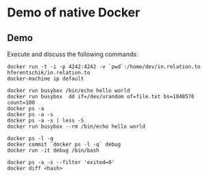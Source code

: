 # Demo of native Docker

## Demo

Execute and discuss the following commands:

    docker run -t -i -p 4242:4242 -v `pwd`:/home/dev/in.relation.to hferentschik/in.relation.to
    docker-machine ip default

    docker run busybox /bin/echo hello world
    docker run busybox  dd if=/dev/urandom of=file.txt bs=1048576 count=100
    docker ps -a
    docker ps -a -s
    docker ps -a -s | less -S
    docker run busybox --rm /bin/echo hello world

    docker ps -l -q
    docker commit `docker ps -l -q` debug
    docker run -it debug /bin/bash

    docker ps -a -s --filter 'exited=0'
    docker diff <hash>
